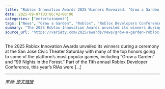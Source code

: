 ```yaml
---
title: "Roblox Innovation Awards 2025 Winners Revealed: ‘Grow a Garden,’ ’99 Nights in the Forest’ and More (EXCLUSIVE)"
date: 2025-09-07T03:06:42+08:00
categories: ["entertainment"]
tags: ["News", "Grow a Garden", "Roblox", "Roblox Developers Conference", "Roblox Innovation Awards"]
summary: "The 2025 Roblox Innovation Awards unveiled its winners during a ceremony at the San Jose Civic Theater Saturday with many of the top honors going to some of the platform&#8217;s most popular games, in"
source_url: "https://variety.com/2025/awards/news/grow-a-garden-roblox-innovation-awards-2025-winners-1236510387/"
---
```


The 2025 Roblox Innovation Awards unveiled its winners during a ceremony at the San Jose Civic Theater Saturday with many of the top honors going to some of the platform&#8217;s most popular games, including &#8220;Grow a Garden&#8221; and &#8220;99 Nights in the Forest.&#8221; Part of the 11th annual Roblox Developer Conference, this year&#8217;s RIAs were [&#8230;]

---

*来源: [原文链接](https://variety.com/2025/awards/news/grow-a-garden-roblox-innovation-awards-2025-winners-1236510387/)*
